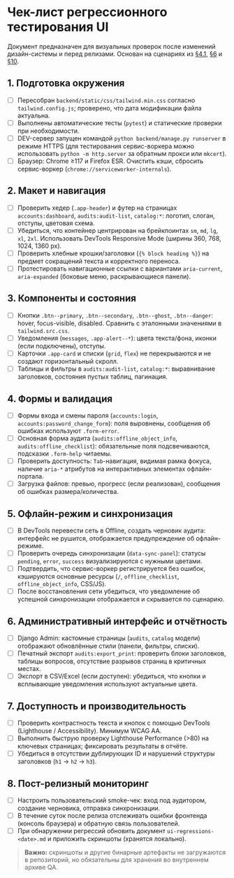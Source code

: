 # Чек-лист регрессионного тестирования UI

Документ предназначен для визуальных проверок после изменений дизайн-системы и перед релизами. Основан на сценариях из [§4.1](../architecture.md#41-%D0%BF%D0%BE%D0%BB%D1%8C%D0%B7%D0%BE%D0%B2%D0%B0%D1%82%D0%B5%D0%BB%D1%8C%D1%81%D0%BA%D0%B8%D0%B9-%D1%81%D0%BB%D0%BE%D0%B9), [§6](../architecture.md#6-%D0%BE%D1%84%D0%BB%D0%B0%D0%B9%D0%BD-%D1%80%D0%B5%D0%B6%D0%B8%D0%BC-%D0%B8-%D1%81%D0%B8%D0%BD%D1%85%D1%80%D0%BE%D0%BD%D0%B8%D0%B7%D0%B0%D1%86%D0%B8%D1%8F) и [§10](../architecture.md#10-%D1%82%D0%B5%D1%81%D1%82%D0%B8%D1%80%D0%BE%D0%B2%D0%B0%D0%BD%D0%B8%D0%B5-%D0%B8-%D0%BA%D0%BE%D0%BD%D1%82%D1%80%D0%BE%D0%BB%D1%8C-%D0%BA%D0%B0%D1%87%D0%B5%D1%81%D1%82%D0%B2%D0%B0).

## 1. Подготовка окружения

- [ ] Пересобран `backend/static/css/tailwind.min.css` согласно `tailwind.config.js`; проверено, что дата модификации файла актуальна.
- [ ] Выполнены автоматические тесты (`pytest`) и статические проверки при необходимости.
- [ ] DEV-сервер запущен командой `python backend/manage.py runserver` в режиме HTTPS (для тестирования сервис-воркера можно использовать `python -m http.server` за обратным прокси или `mkcert`).
- [ ] Браузер: Chrome ≥117 и Firefox ESR. Очистить кэши, сбросить сервис-воркер (`chrome://serviceworker-internals`).

## 2. Макет и навигация

- [ ] Проверить хедер (`.app-header`) и футер на страницах `accounts:dashboard`, `audits:audit-list`, `catalog:*`: логотип, слоган, отступы, цветовая схема.
- [ ] Убедиться, что контейнер центрирован на брейкпоинтах `sm`, `md`, `lg`, `xl`, `2xl`. Использовать DevTools Responsive Mode (ширины 360, 768, 1024, 1360 px).
- [ ] Проверить хлебные крошки/заголовки (`{% block heading %}`) на предмет сокращений текста и корректного переноса.
- [ ] Протестировать навигационные ссылки с вариантами `aria-current`, `aria-expanded` (боковые меню, раскрывающиеся панели).

## 3. Компоненты и состояния

- [ ] Кнопки `.btn--primary`, `.btn--secondary`, `.btn--ghost`, `.btn--danger`: hover, focus-visible, disabled. Сравнить с эталонными значениями в `tailwind.src.css`.
- [ ] Уведомления (`messages`, `.app-alert--*`): цвета текста/фона, иконки (если подключены), отступы.
- [ ] Карточки `.app-card` и списки (`grid`, `flex`) не перекрываются и не создают горизонтальный скролл.
- [ ] Таблицы и фильтры в `audits:audit-list`, `catalog:*`: выравнивание заголовков, состояния пустых таблиц, пагинация.

## 4. Формы и валидация

- [ ] Формы входа и смены пароля (`accounts:login`, `accounts:password_change_form`): поля выровнены, сообщения об ошибках используют `.form-error`.
- [ ] Основная форма аудита (`audits:offline_object_info`, `audits:offline_checklist`): обязательные поля подсвечиваются, подсказки `.form-help` читаемы.
- [ ] Проверить доступность: `Tab`-навигация, видимая рамка фокуса, наличие `aria-*` атрибутов на интерактивных элементах офлайн-портала.
- [ ] Загрузка файлов: превью, прогресс (если реализован), сообщения об ошибках размера/количества.

## 5. Офлайн-режим и синхронизация

- [ ] В DevTools перевести сеть в Offline, создать черновик аудита: интерфейс не рушится, отображается предупреждение об офлайн-режиме.
- [ ] Проверить очередь синхронизации (`data-sync-panel`): статусы `pending`, `error`, `success` визуализируются с нужными цветами.
- [ ] Подтвердить, что сервис-воркер регистрируется без ошибок, кэшируются основные ресурсы (`/`, `offline_checklist`, `offline_object_info`, CSS/JS).
- [ ] После восстановления сети убедиться, что уведомление об успешной синхронизации отображается и скрывается по сценарию.

## 6. Административный интерфейс и отчётность

- [ ] Django Admin: кастомные страницы (`audits`, `catalog` модели) отображают обновлённые стили (панели, фильтры, списки).
- [ ] Печатный экспорт `audits:export_print`: проверить блоки заголовков, таблицы вопросов, отсутствие разрывов страниц в критичных местах.
- [ ] Экспорт в CSV/Excel (если доступен): убедиться, что кнопки и всплывающие уведомления используют актуальные цвета.

## 7. Доступность и производительность

- [ ] Проверить контрастность текста и кнопок с помощью DevTools (Lighthouse / Accessibility). Минимум WCAG AA.
- [ ] Выполнить быструю проверку Lighthouse Performance (>80) на ключевых страницах; фиксировать результаты в отчёте.
- [ ] Убедиться в отсутствии дублирующих ID и нарушений структуры заголовков (`h1` → `h2` → `h3`).

## 8. Пост-релизный мониторинг

- [ ] Настроить пользовательский smoke-чек: вход под аудитором, создание черновика, отправка синхронизации.
- [ ] В течение суток после релиза отслеживать ошибки фронтенда (консоль браузера) и обратную связь пользователей.
- [ ] При обнаружении регрессий обновить документ `ui-regressions-<date>.md` и приложить скриншоты (хранятся локально).

> **Важно:** скриншоты и другие бинарные артефакты не загружаются в репозиторий, но обязательны для хранения во внутреннем архиве QA.
